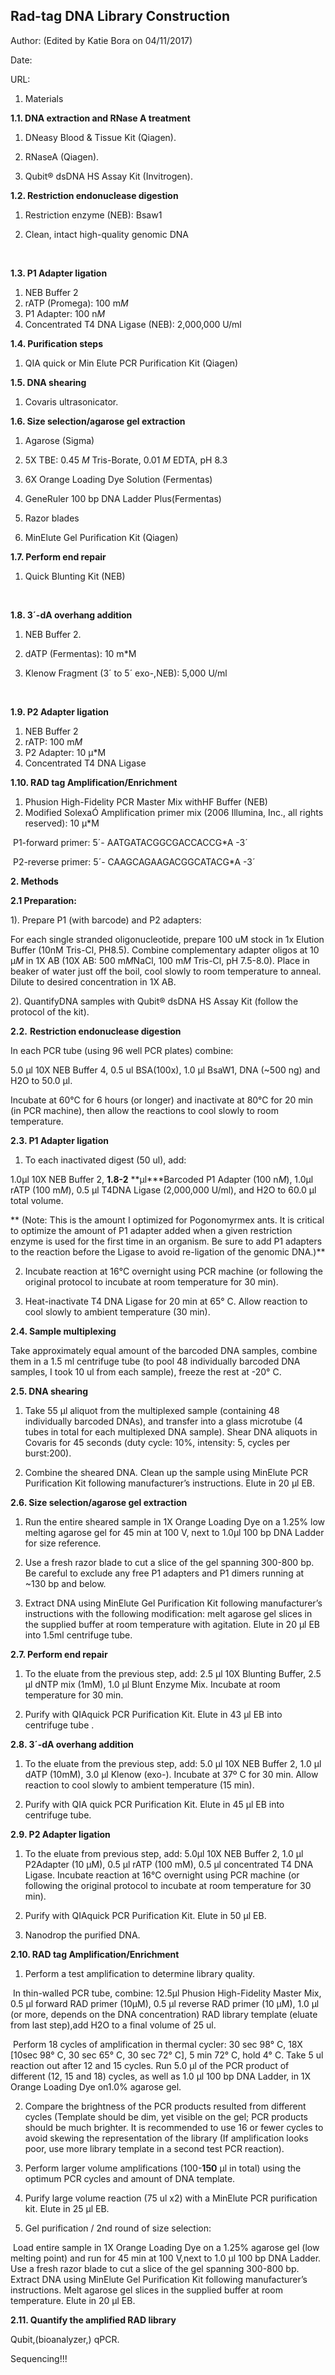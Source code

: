 ## Rad-tag DNA Library Construction

 Author: (Edited by Katie Bora on 04/11/2017)

Date:

URL:



1. Materials

 **1.1.  DNA extraction and RNase A treatment**

1. DNeasy Blood & Tissue Kit (Qiagen).


2. RNaseA (Qiagen). 
3. Qubit® dsDNA HS Assay Kit (Invitrogen).



**1.2.  Restriction endonuclease digestion**

1. Restriction enzyme (NEB): Bsaw1

2. Clean, intact high-quality genomic DNA

   ​

**1.3.  P1 Adapter ligation**

1. NEB Buffer 2 
2. rATP (Promega):  100 m*M*
3. P1 Adapter: 100 n*M*
4. Concentrated T4 DNA Ligase (NEB):  2,000,000 U/ml



**1.4.  Purification steps**

1. QIA quick or Min Elute PCR Purification Kit (Qiagen)

**1.5.  DNA shearing**

1. Covaris ultrasonicator.

 

**1.6.  Size selection/agarose gel extraction**

1. Agarose (Sigma)


2. 5X TBE: 0.45 *M* Tris-Borate, 0.01 *M* EDTA, pH 8.3
3. 6X Orange Loading Dye Solution (Fermentas)
4. GeneRuler 100 bp DNA Ladder Plus(Fermentas)
5. Razor blades
6. MinElute Gel Purification Kit (Qiagen)



**1.7.  Perform end repair**

1. Quick Blunting Kit (NEB)

   ​

**1.8.  3´-dA overhang addition­**

1. NEB Buffer 2.

2. dATP (Fermentas):  10 m*M

3. Klenow Fragment (3´ to 5´ exo-,NEB):  5,000 U/ml

   ​

**1.9.  P2 Adapter ligation**

1. NEB Buffer 2
2. rATP: 100 m*M*
3. P2 Adapter: 10 μ*M
4. Concentrated T4 DNA Ligase



**1.10.  RAD tag Amplification/Enrichment**

1. Phusion High-Fidelity PCR Master Mix withHF Buffer (NEB)
2. Modified SolexaÓ Amplification primer mix (2006 Illumina, Inc., all rights reserved):  10 μ*M

​            P1-forward primer:  5´- AATGATACGGCGACCACCG*A -3´

​            P2-reverse primer:  5´- CAAGCAGAAGACGGCATACG*A -3´           



**2.  Methods**

**2.1 Preparation:**

1). Prepare P1 (with barcode) and P2 adapters:

For each single stranded oligonucleotide, prepare 100 uM stock in 1x Elution Buffer (10nM Tris-Cl, PH8.5). Combine complementary adapter oligos at 10 μ*M* in 1X AB (10X AB:  500 m*M*NaCl, 100 m*M* Tris-Cl, pH 7.5-8.0). Place in beaker of water just off the boil, cool slowly to room temperature to anneal. Dilute to desired concentration in 1X AB.

2). QuantifyDNA samples with Qubit® dsDNA HS Assay Kit (follow the protocol of the kit).

**2.2.** **Restriction endonuclease digestion**

In each PCR tube (using 96 well PCR plates) combine:      

5.0 μl 10X NEB Buffer 4, 0.5 ul BSA(100x), 1.0 μl BsaW1, DNA (~500 ng) and  H2O to 50.0 μl.

Incubate at 60°C for 6 hours (or longer) and inactivate at 80°C for 20 min (in PCR machine), then allow the reactions to cool slowly to room temperature.

**2.3.  P1 Adapter ligation**

1) To each inactivated digest (50 ul), add:  

1.0μl 10X NEB Buffer 2, **1.8-2** **μl\***Barcoded P1 Adapter (100 n*M*), 1.0μl rATP (100 m*M*), 0.5 μl T4DNA Ligase (2,000,000 U/ml), and H2O to 60.0 μl total volume. 

** (Note: This is the amount I optimized for Pogonomyrmex ants.  It is critical to optimize the amount of P1 adapter added when a given restriction enzyme is used for the first time in an organism. Be sure to add P1 adapters to the reaction before the Ligase to avoid re-ligation of the genomic DNA.)**

2) Incubate reaction at 16°C overnight using PCR machine (or following the original protocol to incubate at room temperature for 30 min).

3) Heat-inactivate T4 DNA Ligase for 20 min at 65° C. Allow reaction to cool slowly to ambient temperature (30 min).

**2.4.  Sample multiplexing**  

Take approximately equal amount of the barcoded DNA samples, combine them in a 1.5 ml centrifuge tube (to pool 48 individually barcoded DNA samples, I took 10 ul from each sample), freeze the rest at -20° C.  

**2.5.  DNA shearing**

1) Take 55 μl aliquot from the multiplexed sample (containing 48 individually barcoded DNAs), and transfer into a glass microtube (4 tubes in total for each multiplexed DNA sample).  Shear DNA aliquots in Covaris for 45 seconds (duty cycle: 10%, intensity: 5, cycles per burst:200). 

2) Combine the sheared DNA. Clean up the sample using MinElute PCR Purification Kit following manufacturer’s instructions. Elute in 20 μl EB.

**2.6.  Size selection/agarose gel extraction**

1)  Run the entire sheared sample in 1X Orange Loading Dye on a 1.25% low melting agarose gel for 45 min at 100 V, next to 1.0μl 100 bp DNA Ladder for size reference.

2) Use a fresh razor blade to cut a slice of the gel spanning 300-800 bp. Be careful to exclude any free P1 adapters and P1 dimers running at ~130 bp and below. 

3) Extract DNA using MinElute Gel Purification Kit following manufacturer’s instructions with the following modification: melt agarose gel slices in the supplied buffer at room temperature with agitation. Elute in 20 μl EB into 1.5ml centrifuge tube.

**2.7.  Perform end repair**

  1)  To the eluate from the previous step, add: 2.5 μl 10X Blunting Buffer, 2.5 μl dNTP mix (1mM), 1.0 μl Blunt Enzyme Mix. Incubate at room temperature for 30 min. 

  2) Purify with QIAquick PCR Purification Kit. Elute in 43 μl EB into centrifuge tube .

**2.8.  3´-dA overhang addition**

  1)  To the eluate from the previous step, add: 5.0 μl 10X NEB Buffer 2, 1.0 μl dATP (10mM), 3.0 μl Klenow (exo-). Incubate at 37º C for 30 min. Allow reaction to cool slowly to ambient temperature (15 min). 

  2) Purify with QIA quick PCR Purification Kit. Elute in 45 μl EB into centrifuge tube.

**2.9.  P2 Adapter ligation**

  1)  To the eluate from previous step, add:  5.0μl 10X NEB Buffer 2, 1.0 μl P2Adapter (10 μM), 0.5 μl rATP (100 mM), 0.5 μl concentrated T4 DNA Ligase. Incubate reaction at 16°C overnight using PCR machine (or following the original protocol to incubate at room temperature for 30 min).

  2) Purify with QIAquick PCR Purification Kit. Elute in 50 μl EB.

  3)  Nanodrop the purified DNA.

**2.10.  RAD tag Amplification/Enrichment**

  1) Perform a test amplification to determine library quality. 

​    In thin-walled PCR tube, combine: 12.5μl Phusion High-Fidelity Master Mix, 0.5 μl forward RAD primer (10μM), 0.5 μl reverse RAD primer (10 μM), 1.0 μl (or more, depends on the DNA concentration) RAD library template (eluate from last step),add H2O to a final volume of 25 ul. 

​    Perform 18 cycles of amplification in thermal cycler:  30 sec 98° C, 18X [10sec 98° C, 30 sec 65° C, 30 sec 72° C], 5 min 72° C, hold 4° C. Take 5 ul reaction out after 12 and 15 cycles.  Run 5.0 μl of the PCR product of different (12, 15 and 18) cycles, as well as  1.0 μl 100 bp DNA Ladder, in 1X Orange Loading Dye on1.0% agarose gel. 

  2)  Compare the brightness of the PCR products resulted from different cycles (Template should be dim, yet visible on the gel; PCR products should be much brighter. It is recommended to use 16 or fewer cycles to avoid skewing the representation of the library (If amplification looks poor, use more library template in a second test PCR reaction).

 3) Perform larger volume amplifications (100-**150** μl in total) using the optimum PCR cycles  and amount of DNA template. 

 4) Purify large volume reaction (75 ul x2) with a MinElute PCR purification kit. Elute in 25 μl EB. 

5) Gel purification / 2nd round of size selection:   

​     Load entire sample in 1X Orange Loading Dye on a 1.25% agarose gel (low melting point) and run for 45 min at 100 V,next to 1.0 μl 100 bp DNA Ladder. Use a fresh razor blade to cut a slice of the gel spanning 300-800 bp. Extract DNA using MinElute Gel Purification Kit following manufacturer’s instructions. Melt agarose gel slices in the supplied buffer at room temperature. Elute in 20 μl EB. 

**2.11.  Quantify the amplified RAD library**

Qubit,(bioanalyzer,)  qPCR.

Sequencing!!!

 